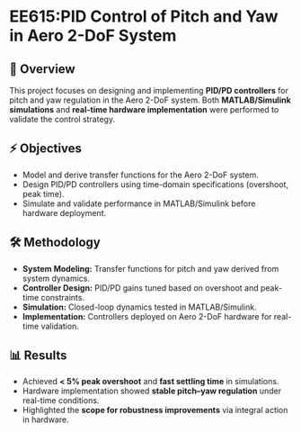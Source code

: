 # EE615:PID Control of Pitch and Yaw in Aero 2-DoF System

## 📌 Overview
This project focuses on designing and implementing **PID/PD controllers** for pitch and yaw regulation in the Aero 2-DoF system. Both **MATLAB/Simulink simulations** and **real-time hardware implementation** were performed to validate the control strategy.

## ⚡ Objectives
- Model and derive transfer functions for the Aero 2-DoF system.
- Design PID/PD controllers using time-domain specifications (overshoot, peak time).
- Simulate and validate performance in MATLAB/Simulink before hardware deployment.

## 🛠️ Methodology
- **System Modeling:** Transfer functions for pitch and yaw derived from system dynamics.
- **Controller Design:** PID/PD gains tuned based on overshoot and peak-time constraints.
- **Simulation:** Closed-loop dynamics tested in MATLAB/Simulink.
- **Implementation:** Controllers deployed on Aero 2-DoF hardware for real-time validation.

## 📊 Results
- Achieved **< 5% peak overshoot** and **fast settling time** in simulations.  
- Hardware implementation showed **stable pitch–yaw regulation** under real-time conditions.  
- Highlighted the **scope for robustness improvements** via integral action in hardware. 
